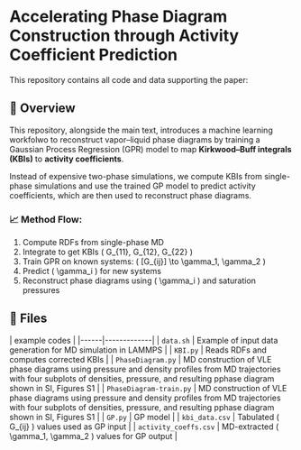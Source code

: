 # Accelerating Phase Diagram Construction through Activity Coefficient Prediction

This repository contains all code and data supporting the paper:

## 🧠 Overview

This repository, alongside the main text, introduces a machine learning workfolwo to reconstruct vapor–liquid phase diagrams by training a Gaussian Process Regression (GPR) model to map **Kirkwood–Buff integrals (KBIs)** to **activity coefficients**.

Instead of expensive two-phase simulations, we compute KBIs from single-phase simulations and use the trained GP model to predict activity coefficients, which are then used to reconstruct phase diagrams.

### 📈 Method Flow:

1. Compute RDFs from single-phase MD
2. Integrate to get KBIs \( G_{11}, G_{12}, G_{22} \)
3. Train GPR on known systems: \( [G_{ij}] \to \gamma_1, \gamma_2 \)
4. Predict \( \gamma_i \) for new systems
5. Reconstruct phase diagrams using \( \gamma_i \) and saturation pressures

## 📁 Files

| example codes |
|------|-------------|
| `data.sh` | Example of input data generation for MD simulation in LAMMPS |
| `KBI.py` | Reads RDFs and computes corrected KBIs |
| `PhaseDiagram.py` | MD construction of VLE phase diagrams using pressure and density profiles from MD trajectories with four subplots of densities, pressure, and resulting pphase diagram shown in SI, Figures S1 |
| `PhaseDiagram-train.py` | MD construction of VLE phase diagrams using pressure and density profiles from MD trajectories with four subplots of densities, pressure, and resulting pphase diagram shown in SI, Figures S1 |
| `GP.py` | GP model |
| `kbi_data.csv` | Tabulated \( G_{ij} \) values used as GP input |
| `activity_coeffs.csv` | MD-extracted \( \gamma_1, \gamma_2 \) values for GP output |
